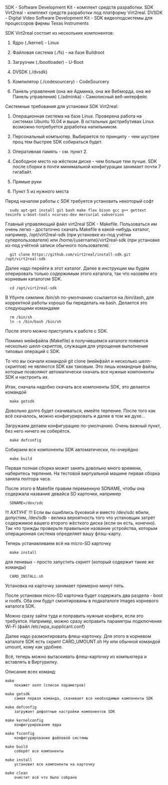 SDK - Software Development Kit - комплект средств разработки.
SDK Virt2real - комплект средств разработки под платформу Virt2real.
DVSDK - Digital Video Software Development Kit - SDK видеоподсистемы для процессоров фирмы Texas Instruments

SDK Virt2real состоит из нескольких компонентов:

1. Ядро (./kernel) - Linux

2. Файловая система (./fs) - на базе Buildroot

3. Загрузчик (./bootloader) - U-Boot

4. DVSDK (./dvsdk)

5. Компилятор (./codesourcery) - CodeSourcery

6. Панель управления (она же Админка, она же Вебморда, она же Панель управления) (./adminka) - Самописный веб-интерфейс

Системные требования для установки SDK Virt2real:

1. Операционная система на базе Linux. Проверена работа на системах Ubuntu 10.04 и выше. В остальных дистрибутивах Linux возможно потребуется доработка напильником.

2. Персональный компьютер. Выбирается по принципу - чем шустрее проц тем быстрее SDK собираться будет.

3. Оперативная память - см. пункт 2.

4. Свободное место на жёстком диске - чем больше тем лучше. SDK после сборки в почти минимальной конфигурации занимает почти 7 гигабайт.

5. Прямые руки

6. Пункт 5 из нужного места

Перед началом работы с SDK требуется установить некоторый софт

      sudo apt-get install git bash make flex bison gcc g++ gettext texinfo u-boot-tools ncurses-dev mercurial subversion

Главный управляющий файл virt2real SDK - Makefile. Пользоваться им очень легко - достаточно скачать Makefile в какой-нибудь каталог,
например, /opt/virt2real-sdk (при установке из-под учётки суперпользователя) или /home/{username}/virt2real-sdk (при установке из-под учётной записи обычного пользователя).

      git clone https://github.com/virt2real/install-sdk.git /opt/virt2real-sdk

Далее надо перейти в этот каталог. Далее в инструкции мы будем оперировать только содержимым этого каталога, так что назовём его корневым каталогом SDK.

      cd /opt/virt2real-sdk

В Убунте симлинк /bin/sh по-умолчанию ссылается на /bin/dash, для корректной работы хорошо бы переделать на bash.
Делается это следующими командами

      rm /bin/sh
      ln -s /bin/bash /bin/sh

После этого можно приступать к работе с SDK.

Помимо мейкфайла (Makefile) в получившемся каталоге появится несколько шелл-скриптов, служащия для упрощения выполнения типовых операций с SDK.

То что вы скачали командой git clone (мейкфайл и несколько шелл-скриптов) не являются SDK как таковым. Это лишь командные файлы, которые позволяют
автоматически скачать все нужные компоненты SDK и настроить их.

Итак, сначала надобно скачать все компоненты SDK, это делается командой

      make getsdk

Довольно долго будет скачиваться, имейте терпение. После того как всё скачалось, можно конфигурировать и далее в том же духе...

Загружаем делаем конфигурацию по-умолчанию. Очень важный пункт, без него ничего не соберётся.

      make defconfig

Собираем все компоненты SDK автоматически, по-очерёдно

      make build

Первая полная сборка может занять довольно много времени, наберитесь терпения. На тестовой виртуальной машине первая сборка заняла полтора часа.

После этого в Makefile правим переменную SDNAME, чтобы она содержала название девайса SD карточки, например

      SDNAME=/dev/sdc

!!! АХТУНГ !!! Если вы ошиблись буковкой и вместо /dev/sdc вбили, допустим, /dev/sdb - велика вероятность
того что установщик затрёт содержимое вашего второго жёсткого диска (если он есть, конечно). Так что трижды проверьте правильное название устройства,
которым операционная система определяет вашу флэш-карту.

Теперь устанавливаем всё на micro-SD карточку

      make install

для ленивых - просто запустить скрипт (который содержит такие же команды)

      CARD_INSTALL.sh

Установка на карточку занимает примерно минут пять.

После установки micro-SD карточка будет содержать два раздела - boot и rootfs. Оба они будут смонтированы в подкаталоге images корневого каталога SDK.

Можно сразу зайти туда и поправить нужные конфиги, если это требуется. Например, можно сразу исправить параметры подключения Wi-Fi (файл /etc/wpa_supplicant.conf)

Далее надо размонтировать флеш-карточку. Для этого в корневом каталоге SDK есть скрипт CARD_UMOUNT.sh Ну или обычной командой umount, кому как удобнее.

Всё, теперь можно вытаскивать флеш-карточку из компьютера и вставлять в Виртурилку.





Описание всех команд:

    make
        покажет хелп (список параметров)

    make getsdk
        самая первая команда, скачивает все необходимые компоненты SDK

    make defconfig
        загружает дефолтные настройки компонентов SDK

    make kernelconfig
        конфигурирование ядра

    make fsconfig
        конфигурирование файловой системы

    make build
        соберёт все компоненты

    make install
        установит все компоненты на карточку

    make clean
        очистит всё что было собрано




